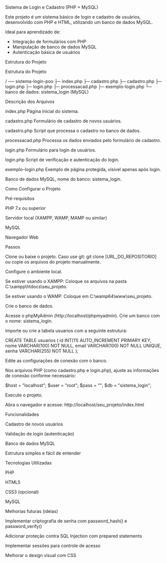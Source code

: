  Sistema de Login e Cadastro (PHP + MySQL)

Este projeto é um sistema básico de login e cadastro de usuários, desenvolvido com PHP e HTML, utilizando um banco de dados MySQL.

Ideal para aprendizado de:
- Integração de formulários com PHP
- Manipulação de banco de dados MySQL
- Autenticação básica de usuários

 Estrutura do Projeto

 Estrutura do Projeto

/ ── sistema-login-poo
├─ index.php
├─ cadastro.php
├─ cadastro.php
├─ login.php
├─ login.php
├─ processacad.php
├─ exemplo-login.php
└─ banco de dados: sistema_login (MySQL)


Descrição dos Arquivos

index.php
Página inicial do sistema.

cadastro.php
Formulário de cadastro de novos usuários.

cadastro.php
Script que processa o cadastro no banco de dados.

processacad.php
Processa os dados enviados pelo formulário de cadastro.

login.php
Formulário para login de usuários.

login.php
Script de verificação e autenticação do login.

exemplo-login.php
Exemplo de página protegida, visível apenas após login.

Banco de dados
MySQL, nome do banco: sistema_login.

Como Configurar o Projeto

Pré-requisitos

PHP 7.x ou superior

Servidor local (XAMPP, WAMP, MAMP ou similar)

MySQL

Navegador Web

Passos

Clone ou baixe o projeto.
Caso use git: git clone [URL_DO_REPOSITORIO]
ou copie os arquivos do projeto manualmente.

Configure o ambiente local.

Se estiver usando o XAMPP:
Coloque os arquivos na pasta C:\xampp\htdocs\seu_projeto.

Se estiver usando o WAMP:
Coloque em C:\wamp64\www\seu_projeto.

Crie o banco de dados.

Acesse o phpMyAdmin (http://localhost/phpmyadmin).
Crie um banco com o nome: sistema_login.

Importe ou crie a tabela usuarios com a seguinte estrutura:

CREATE TABLE usuarios (
id INT(11) AUTO_INCREMENT PRIMARY KEY,
nome VARCHAR(100) NOT NULL,
email VARCHAR(100) NOT NULL UNIQUE,
senha VARCHAR(255) NOT NULL
);

Edite as configurações de conexão com o banco.

Nos arquivos PHP (como cadastro.php e login.php), ajuste as informações de conexão conforme necessário:

$host = "localhost";
$user = "root";
$pass = "";
$db = "sistema_login";

Execute o projeto.

Abra o navegador e acesse:
http://localhost/seu_projeto/index.html

Funcionalidades

Cadastro de novos usuários

Validação de login (autenticação)

Banco de dados MySQL

Estrutura simples e fácil de entender

Tecnologias Utilizadas

PHP

HTML5

CSS3 (opcional)

MySQL

Melhorias futuras (ideias)

Implementar criptografia de senha com password_hash() e password_verify()

Adicionar proteção contra SQL Injection com prepared statements

Implementar sessões para controle de acesso

Melhorar o design visual com CSS

